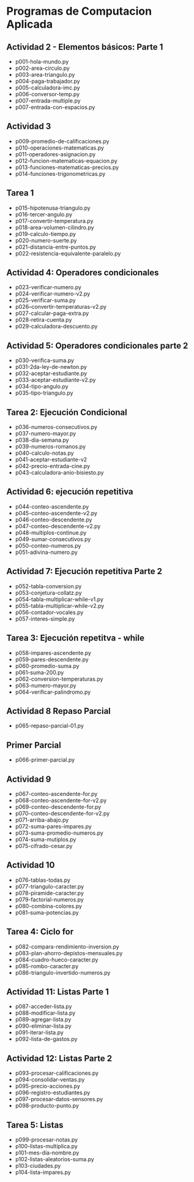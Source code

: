 # Programas de Computacion Aplicada 

## Actividad 2 - Elementos básicos: Parte 1
- p001-hola-mundo.py
- p002-area-circulo.py
- p003-area-triangulo.py
- p004-paga-trabajador.py
- p005-calculadora-imc.py
- p006-conversor-temp.py
- p007-entrada-multiple.py
- p007-entrada-con-espacios.py

## Actividad 3
- p009-promedio-de-calificaciones.py 
- p010-operaciones-matematicas.py 
- p011-operadores-asignacion.py
- p012-funcion-matematicas-equacion.py 
- p013-funciones-matematicas-precios.py 
- p014-funciones-trigonometricas.py

## Tarea 1
- p015-hipotenusa-triangulo.py
- p016-tercer-angulo.py
- p017-convertir-temperatura.py
- p018-area-volumen-cilindro.py
- p019-calculo-tiempo.py
- p020-numero-suerte.py
- p021-distancia-entre-puntos.py
- p022-resistencia-equivalente-paralelo.py

## Actividad 4: Operadores condicionales 
- p023-verificar-numero.py
- p024-verificar-numero-v2.py
- p025-verificar-suma.py
- p026–convertir-temperaturas-v2.py
- p027-calcular-paga-extra.py
- p028-retira-cuenta.py
- p029-calculadora-descuento.py

## Actividad 5: Operadores condicionales parte 2
- p030-verifica-suma.py
- p031-2da-ley-de-newton.py
- p032-aceptar-estudiante.py
- p033-aceptar-estudiante-v2.py
- p034-tipo-angulo.py
- p035-tipo-triangulo.py

## Tarea 2: Ejecución Condicional 
- p036-numeros-consecutivos.py
- p037-numero-mayor.py
- p038-dia-semana.py
- p039-numeros-romanos.py
- p040-calculo-notas.py
- p041-aceptar-estudiante-v2
- p042-precio-entrada-cine.py
- p043-calculadora-anio-bisiesto.py 

## Actividad 6: ejecución repetitiva 
- p044-conteo-ascendente.py
- p045-conteo-ascendente-v2.py
- p046-conteo-descendente.py
- p047-conteo-descendente-v2.py
- p048-multiplos-continue.py
- p049-sumar-consecutivos.py
- p050-conteo-numeros.py
- p051-adivina-numero.py

## Actividad 7: Ejecución repetitiva Parte 2
- p052-tabla-conversion.py
- p053-conjetura-collatz.py
- p054-tabla-multiplicar-while-v1.py
- p055-tabla-multiplicar-while-v2.py
- p056-contador-vocales.py
- p057-interes-simple.py

## Tarea 3: Ejecución repetitva - while
- p058-impares-ascendente.py
- p059-pares-descendente.py
- p060-promedio-suma.py
- p061-suma-200.py
- p062-conversion-temperaturas.py
- p063-numero-mayor.py
- p064-verificar-palindromo.py

## Actividad 8 Repaso Parcial
- p065-repaso-parcial-01.py

## Primer Parcial 
- p066-primer-parcial.py

## Actividad 9 
- p067-conteo-ascendente-for.py
- p068-conteo-ascendente-for-v2.py
- p069-conteo-descendente-for.py
- p070-conteo-descendente-for-v2.py
- p071-arriba-abajo.py
- p072-suma-pares-impares.py
- p073-suma-promedio-numeros.py
- p074-suma-mutiplos.py
- p075-cifrado-cesar.py

## Actividad 10 
- p076-tablas-todas.py
- p077-triangulo-caracter.py
- p078-piramide-caracter.py
- p079-factorial-numeros.py
- p080-combina-colores.py
- p081-suma-potencias.py

## Tarea 4: Ciclo for 
- p082-compara-rendimiento-inversion.py
- p083-plan-ahorro-depistos-mensuales.py
- p084-cuadro-hueco-caracter.py
- p085-rombo-caracter.py
- p086-triangulo-invertido-numeros.py

## Actividad 11: Listas Parte 1 
- p087-acceder-lista.py
- p088-modificar-lista.py
- p089-agregar-lista.py
- p090-eliminar-lista.py
- p091-iterar-lista.py
- p092-lista-de-gastos.py

## Actividad 12: Listas Parte 2
- p093-procesar-calificaciones.py
- p094-consolidar-ventas.py
- p095-precio-acciones.py
- p096-registro-estudiantes.py
- p097-procesar-datos-sensores.py
- p098-producto-punto.py

## Tarea 5: Listas
- p099-procesar-notas.py
- p100-listas-multiplica.py
- p101-mes-día-nombre.py
- p102-listas-aleatorios-suma.py
- p103-ciudades.py
- p104-lista-impares.py
